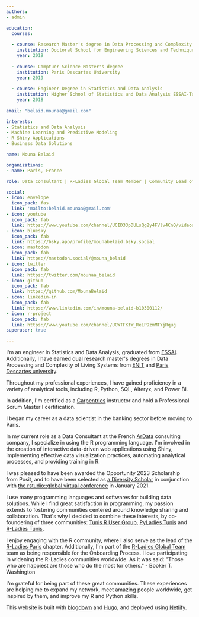 ```yaml
---
authors:
- admin

education:
  courses:
  
  - course: Research Master's degree in Data Processing and Complexity of Living Systems 
    institution: Doctoral School for Engineering Sciences and Techniques attached to the National Engineering School of Tunis ENIT
    year: 2019
    
  - course: Comptuer Science Master's degree 
    institution: Paris Descartes University
    year: 2019
    
  - course: Engineer Degree in Statistics and Data Analysis 
    institution: Higher School of Statistics and Data Analysis ESSAI-Tunis
    year: 2018
    
email: "belaid.mounaa@gmail.com"

interests:
- Statistics and Data Analysis
- Machine Learning and Predictive Modeling 
- R Shiny Applications
- Business Data Solutions

name: Mouna Belaid

organizations:
- name: Paris, France

role: Data Consultant | R-Ladies Global Team Member | Community Lead of R-Ladies Paris

social:
- icon: envelope
  icon_pack: fas
  link: 'mailto:belaid.mounaa@gmail.com'
- icon: youtube
  icon_pack: fab
  link: https://www.youtube.com/channel/UCID33pDULsQg2y4FVlv4CnQ/videos
- icon: bluesky
  icon_pack: fab
  link: https://bsky.app/profile/mounabelaid.bsky.social
- icon: mastodon
  icon_pack: fab
  link: https://mastodon.social/@mouna_belaid
- icon: twitter
  icon_pack: fab
  link: https://twitter.com/mounaa_belaid 
- icon: github
  icon_pack: fab
  link: https://github.com/MounaBelaid
- icon: linkedin-in
  icon_pack: fab
  link: https://www.linkedin.com/in/mouna-belaid-b10300112/
- icon: r-project
  icon_pack: fab
  link: https://www.youtube.com/channel/UCWTFKtW_ReLP9zmMTYjRqug
superuser: true

---
```


I'm an engineer in Statistics and Data Analysis, graduated from [ESSAI](http://www.essai.rnu.tn/en/). Additionally, I have earned dual research master's degrees in Data Processing and Complexity of Living Systems from [ENIT](http://www.enit.rnu.tn/fr/home/indexfr.php) and 
[Paris Descartes university](https://drive.google.com/file/d/1qmbCrkuV33cTGxXUg2XpGjYXKNd5qQ6_/view?usp=sharing). 

Throughout my professional experiences, I have gained proficiency in a variety of analytical tools, including R, Python, SQL, Alteryx, and Power BI. 

In addition, I'm certified as a [Carpentries](https://carpentries.org/index.html) instructor and hold a Professional Scrum Master I certification.

I began my career as a data scientist in the banking sector before moving to Paris.

In my current role as a Data Consultant at the French [ArData](https://ardata.fr/) consulting company, I specialize in using the R programming language. I'm involved in the creation of interactive data-driven web applications using Shiny, implementing effective data visualization practices, automating analytical processes, and providing training in R.

I was pleased to have been awarded the Opportunity 2023 Scholarship from Posit, and to have been selected as [a Diversity Scholar](https://drive.google.com/file/d/1KanOLRXW7GIuVtXTZMp3U_U1TLRJAAZ0/view?usp=sharing) in conjunction with [the rstudio::global virtual conference](https://blog.rstudio.com/2020/11/30/diversity-scholarships/) in January 2021.

I use many programming languages and softwares for building data solutions. While I find great satisfaction in programming, my passion extends to fostering communities centered around knowledge sharing and collaboration. That's why I decided to combine these interests, by co-foundering of three communities: [Tunis R User Group](https://www.meetup.com/tunis-r-user-group), [PyLadies Tunis](https://www.meetup.com/pyladies-tunis/) and [R-Ladies Tunis](https://tinyurl.com/fh8e9dn9).

I enjoy engaging with the R community, where I also serve as the lead of the [R-Ladies Paris](https://www.meetup.com/rladies-paris/) chapter. Additionally, I'm part of the [R-Ladies Global Team](https://rladies.org/about-us/team/) team as being responsible for the Onboarding Process. I love participating in widening the R-Ladies communities worldwide. As it was said: "Those who are happiest are those who do the most for others." - Booker T. Washington

I'm grateful for being part of these great communities. These experiences are helping me to expand my network, meet amazing people worldwide, get inspired by them, and improve my R and Python skills.

This website is built with [blogdown](https://github.com/rstudio/blogdown) and [Hugo](https://gohugo.io/), and deployed using [Netlify](https://www.netlify.com/).
